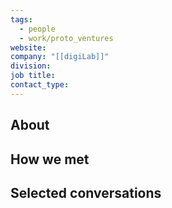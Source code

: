 ```yaml
---
tags:
  - people
  - work/proto_ventures
website: 
company: "[[digiLab]]"
division: 
job title: 
contact_type: 
---
```

## About


## How we met


## Selected conversations
